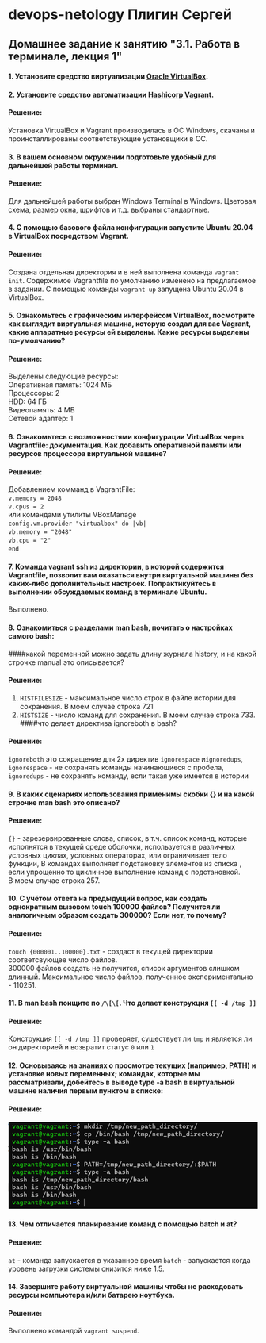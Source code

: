 # devops-netology Плигин Сергей
## Домашнее задание к занятию "3.1. Работа в терминале, лекция 1"

 #### 1. Установите средство виртуализации [Oracle VirtualBox](https://www.virtualbox.org/).

#### 2. Установите средство автоматизации [Hashicorp Vagrant](https://www.vagrantup.com/).
#### Решение:
Установка VirtualBox и Vagrant производилась в ОС Windows, скачаны и проинсталлированы соответствующие установщики в ОС.
#### 3. В вашем основном окружении подготовьте удобный для дальнейшей работы терминал.
#### Решение:
Для дальнейшей работы выбран Windows Terminal в Windows. Цветовая схема, размер окна, шрифтов и т.д. выбраны стандартные.
#### 4. С помощью базового файла конфигурации запустите Ubuntu 20.04 в VirtualBox посредством Vagrant.
#### Решение:
Создана отдельная директория и в ней выполнена команда `vagrant init`. Содержимое Vagrantfile по умолчанию изменено на предлагаемое в задании. С помощью команды `vagrant up` запущена Ubuntu 20.04 в VirtualBox.
#### 5. Ознакомьтесь с графическим интерфейсом VirtualBox, посмотрите как выглядит виртуальная машина, которую создал для вас Vagrant, какие аппаратные ресурсы ей выделены. Какие ресурсы выделены по-умолчанию?
#### Решение:
Выделены следующие ресурсы:</br>
Оперативная память: 1024 МБ</br>
Процессоры: 2</br>
HDD: 64 ГБ</br>
Видеопамять: 4 МБ</br>
Сетевой адаптер: 1
#### 6. Ознакомьтесь с возможностями конфигурации VirtualBox через Vagrantfile: документация. Как добавить оперативной памяти или ресурсов процессора виртуальной машине?
#### Решение:
Добавлением комманд в VagrantFile:</br>
    `v.memory = 2048`</br>
    `v.cpus = 2`</br>
или командами утилиты VBoxManage</br>
   `config.vm.provider "virtualbox" do |vb|`</br>
    `vb.memory = "2048"`</br>
    `vb.cpu = "2"`</br>
   `end`
#### 7. Команда vagrant ssh из директории, в которой содержится Vagrantfile, позволит вам оказаться внутри виртуальной машины без каких-либо дополнительных настроек. Попрактикуйтесь в выполнении обсуждаемых команд в терминале Ubuntu.
Выполнено.
#### 8. Ознакомиться с разделами man bash, почитать о настройках самого bash:
####какой переменной можно задать длину журнала history, и на какой строчке manual это описывается?
#### Решение:
1. `HISTFILESIZE` - максимальное число строк в файле истории для сохранения. В моем случае строка 721
2. `HISTSIZE` - число команд для сохранения. В моем случае строка 733.
####что делает директива ignoreboth в bash?
#### Решение:
`ignoreboth` это сокращение для 2х директив `ignorespace` и`ignoredups`, 
    `ignorespace` - не сохранять команды начинающиеся с пробела,</br>
    `ignoredups` - не сохранять команду, если такая уже имеется в истории
#### 9. В каких сценариях использования применимы скобки {} и на какой строчке man bash это описано?
#### Решение:
`{}` - зарезервированные слова, список, в т.ч. список команд, которые исполнятся в текущей среде оболочки, 
используется в различных условных циклах, условных операторах, или ограничивает тело функции, 
В командах выполняет подстановку элементов из списка , если упрощенно то  цикличное выполнение команд с подстановкой.</br>
В моем случае строка 257.
#### 10. С учётом ответа на предыдущий вопрос, как создать однократным вызовом touch 100000 файлов? Получится ли аналогичным образом создать 300000? Если нет, то почему?
#### Решение:
`touch {000001..100000}.txt` - создаст в текущей директории соответсвующее число файлов.</br>
300000 файлов создать не получится, список аргументов слишком длинный. Максимальное число файлов, полученное экспериментально - 110251.
#### 11. В man bash поищите по `/\[\[`. Что делает конструкция `[[ -d /tmp ]]`
#### Решение:
Конструкция `[[ -d /tmp ]]` проверяет, существует ли `tmp` и является ли он директорией и возвратит статус `0` или `1`
#### 12. Основываясь на знаниях о просмотре текущих (например, PATH) и установке новых переменных; командах, которые мы рассматривали, добейтесь в выводе type -a bash в виртуальной машине наличия первым пунктом в списке:
#### Решение:
![](1.PNG) </br>
#### 13. Чем отличается планирование команд с помощью batch и at?
#### Решение:
`at` - команда запускается в указанное время
`batch` - запускается когда уровень загрузки системы снизится ниже 1.5.
#### 14. Завершите работу виртуальной машины чтобы не расходовать ресурсы компьютера и/или батарею ноутбука.
#### Решение:
Выполнено командой `vagrant suspend`.
